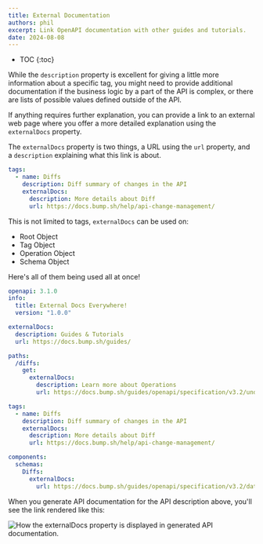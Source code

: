 ```yaml
---
title: External Documentation
authors: phil
excerpt: Link OpenAPI documentation with other guides and tutorials.
date: 2024-08-08
---
```


- TOC
{:toc}

While the `description` property is excellent for giving a little more information about a specific tag, you might need to provide additional documentation if the business logic by a part of the API is complex, or there are lists of possible values defined outside of the API.

If anything requires further explanation, you can provide a link to an external web page where you offer a more detailed explanation using the `externalDocs` property.

The `externalDocs` property is two things, a URL using the `url` property, and a `description` explaining what this link is about.

```yaml
tags:
  - name: Diffs
    description: Diff summary of changes in the API
    externalDocs:
      description: More details about Diff
      url: https://docs.bump.sh/help/api-change-management/

```

This is not limited to tags, `externalDocs` can be used on:

- Root Object
- Tag Object
- Operation Object
- Schema Object

Here's all of them being used all at once!

```yaml
openapi: 3.1.0
info:
  title: External Docs Everywhere!
  version: "1.0.0"

externalDocs:
  description: Guides & Tutorials
  url: https://docs.bump.sh/guides/

paths:
  /diffs:
    get:
      externalDocs:
        description: Learn more about Operations
        url: https://docs.bump.sh/guides/openapi/specification/v3.2/understanding-structure/paths-operations/

tags:
  - name: Diffs
    description: Diff summary of changes in the API
    externalDocs:
      description: More details about Diff
      url: https://docs.bump.sh/help/api-change-management/

components:
  schemas:
    Diffs:
      externalDocs:
        url: https://docs.bump.sh/guides/openapi/specification/v3.2/data-models/schema-and-data-types/

```

When you generate API documentation for the API description above, you'll see the link rendered like this:

![How the externalDocs property is displayed in generated API documentation.](/images/guides/tag-with-externaldocs.png)
